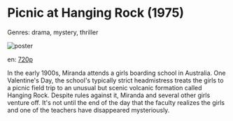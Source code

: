 # Picnic at Hanging Rock (1975)

Genres: drama, mystery, thriller

![poster](http://image.tmdb.org/t/p/w500/25iLptnomGRYPTN3CVQg6n7k1ox.jpg)

en:
  [720p](magnet:?xt=urn:btih:8872e606fa5a93eca1a01bda1fd07e211b97ee2e&dn=Picnic+at+Hanging+Rock+(1975)&tr=udp%3A%2F%2Ftracker.yify-torrents.com%2Fannounce&tr=udp%3A%2F%2Fopen.demonii.com%3A1337&tr=udp%3A%2F%2Fexodus.desync.com%3A6969&tr=udp%3A%2F%2Ftracker.istole.it%3A80&tr=udp%3A%2F%2Ftracker.publicbt.com%3A80&tr=udp%3A%2F%2Ftracker.openbittorrent.com%3A80&tr=udp%3A%2F%2Ftracker.leechers-paradise.org%3A6969&tr=udp%3A%2F%2F9.rarbg.com%3A2710&tr=udp%3A%2F%2Fp4p.arenabg.ch%3A1337&tr=udp%3A%2F%2Fp4p.arenabg.com%3A1337&tr=udp%3A%2F%2Ftracker.coppersurfer.tk%3A6969)
  


In the early 1900s, Miranda attends a girls boarding school in Australia. One Valentine's Day, the school's typically strict headmistress treats the girls to a picnic field trip to an unusual but scenic volcanic formation called Hanging Rock. Despite rules against it, Miranda and several other girls venture off. It's not until the end of the day that the faculty realizes the girls and one of the teachers have disappeared mysteriously.